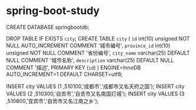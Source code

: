 # spring-boot-study
CREATE DATABASE springbootdb;

DROP TABLE IF EXISTS  `city`;
CREATE TABLE `city` (
  `id` int(10) unsigned NOT NULL AUTO_INCREMENT COMMENT '城市编号',
  `province_id` int(10) unsigned  NOT NULL COMMENT '省份编号',
  `city_name` varchar(25) DEFAULT NULL COMMENT '城市名称',
  `description` varchar(25) DEFAULT NULL COMMENT '描述',
  PRIMARY KEY (`id`)
) ENGINE=InnoDB AUTO_INCREMENT=1 DEFAULT CHARSET=utf8;

INSERT city VALUES (1 ,510100,'成都市','成都市又名天府之国');
INSERT city VALUES (2 ,510300,'自贡市','自贡市又名南国灯城');
INSERT city VALUES (3 ,510800,'宜宾市','自贡市又名江南之乡');
